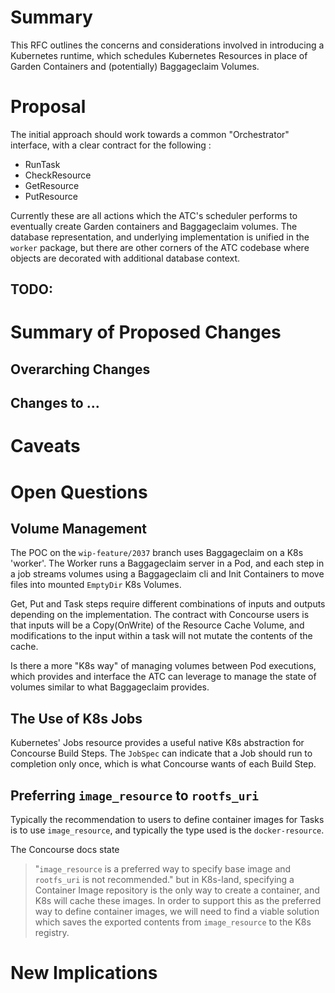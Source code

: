# Summary
This RFC outlines the concerns and considerations involved in introducing a
Kubernetes runtime, which schedules Kubernetes Resources in place of Garden
Containers and (potentially) Baggageclaim Volumes.

# Proposal
The initial approach should work towards a common "Orchestrator" interface, with
a clear contract for the following :
- RunTask
- CheckResource
- GetResource
- PutResource

Currently these are all actions which the ATC's scheduler performs to eventually
create Garden containers and Baggageclaim volumes. The database representation,
and underlying  implementation is unified in the `worker` package, but there are
other corners of the ATC codebase where objects are decorated with additional
database context.

TODO:
-

# Summary of Proposed Changes

## Overarching Changes

## Changes to ...

# Caveats

# Open Questions

## Volume Management

The POC on the `wip-feature/2037` branch uses Baggageclaim on a K8s 'worker'.
The Worker runs a Baggageclaim server in a Pod, and each step in a job streams
volumes using a Baggageclaim cli and Init Containers to move files into mounted
`EmptyDir` K8s Volumes.

Get, Put and Task steps require different combinations of inputs and outputs
depending on the implementation. The contract with Concourse users is that
inputs will be a Copy(OnWrite) of the Resource Cache Volume, and modifications
to the input within a task will not mutate the contents of the cache.

Is there a more "K8s way" of managing volumes between Pod executions, which
provides and interface the ATC can leverage to manage the state of volumes
similar to what Baggageclaim provides.

## The Use of K8s Jobs

Kubernetes' Jobs resource provides a useful native K8s abstraction for Concourse
Build Steps. The `JobSpec` can indicate that a Job should run to completion
only once, which is what Concourse wants of each Build Step.

## Preferring `image_resource` to `rootfs_uri`

Typically the recommendation to users to define container images for Tasks is
to use `image_resource`, and typically the type used is the `docker-resource`.

The Concourse docs state
> "`image_resource` is a preferred way to specify base image and `rootfs_uri` is
> not recommended."
but in K8s-land, specifying a Container Image repository is the only way to
create a container, and K8s will cache these images. In order to support this
as the preferred way to define container images, we will need to find a viable
solution which saves the exported contents from `image_resource` to the K8s
registry.

# New Implications
